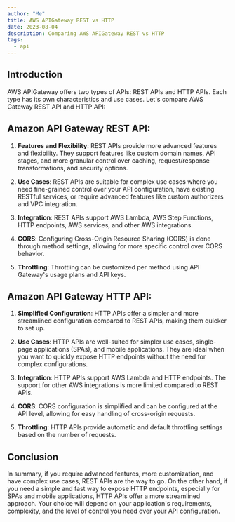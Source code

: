 ```yaml
---
author: "Me"
title: AWS APIGateway REST vs HTTP
date: 2023-08-04
description: Comparing AWS APIGateway REST vs HTTP
tags:
  - api
---
```


## Introduction

AWS APIGateway offers two types of APIs: REST APIs and HTTP APIs. Each type has its own characteristics and use cases. Let's compare AWS Gateway REST API and HTTP API:

## Amazon API Gateway REST API:

1. **Features and Flexibility**: REST APIs provide more advanced features and flexibility. They support features like custom domain names, API stages, and more granular control over caching, request/response transformations, and security options.

2. **Use Cases**: REST APIs are suitable for complex use cases where you need fine-grained control over your API configuration, have existing RESTful services, or require advanced features like custom authorizers and VPC integration.

3. **Integration**: REST APIs support AWS Lambda, AWS Step Functions, HTTP endpoints, AWS services, and other AWS integrations.

4. **CORS**: Configuring Cross-Origin Resource Sharing (CORS) is done through method settings, allowing for more specific control over CORS behavior.

5. **Throttling**: Throttling can be customized per method using API Gateway's usage plans and API keys.

## Amazon API Gateway HTTP API:

1. **Simplified Configuration**: HTTP APIs offer a simpler and more streamlined configuration compared to REST APIs, making them quicker to set up.

2. **Use Cases**: HTTP APIs are well-suited for simpler use cases, single-page applications (SPAs), and mobile applications. They are ideal when you want to quickly expose HTTP endpoints without the need for complex configurations.

3. **Integration**: HTTP APIs support AWS Lambda and HTTP endpoints. The support for other AWS integrations is more limited compared to REST APIs.

4. **CORS**: CORS configuration is simplified and can be configured at the API level, allowing for easy handling of cross-origin requests.

5. **Throttling**: HTTP APIs provide automatic and default throttling settings based on the number of requests.

## Conclusion

In summary, if you require advanced features, more customization, and have complex use cases, REST APIs are the way to go. On the other hand, if you need a simple and fast way to expose HTTP endpoints, especially for SPAs and mobile applications, HTTP APIs offer a more streamlined approach. Your choice will depend on your application's requirements, complexity, and the level of control you need over your API configuration.